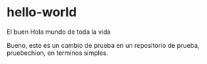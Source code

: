 # hello-world
El buen Hola mundo de toda la vida

Bueno, este es un cambio de prueba en un repositorio de prueba, pruebechion, en terminos simples.
